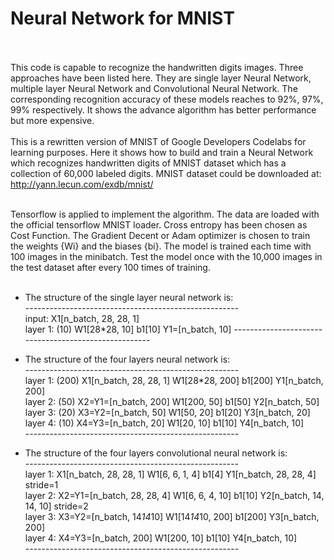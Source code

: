 #                    Neural Network for MNIST  
<br><br>
	This code is capable to recognize the handwritten digits images. Three approaches have been listed here. They are single layer Neural Network, multiple layer Neural Network and Convolutional Neural Network. The corresponding recognition accuracy of these models reaches to 92%, 97%, 99% respectively. It shows the advance algorithm has better performance but more expensive. <br><br>
	This is a rewritten version of MNIST of Google Developers Codelabs for learning purposes. Here it shows how to build and train a Neural Network which recognizes handwritten digits of MNIST dataset which has a collection of 60,000 labeled digits. MNIST dataset could be downloaded at: http://yann.lecun.com/exdb/mnist/  <br><br>

Tensorflow is applied to implement the algorithm. The data are loaded with the official tensorflow MNIST loader. Cross entropy has been chosen as Cost Function. The Gradient Decent or Adam optimizer is chosen to train the weights {Wi} and the biases {bi}. The model is trained each time with 100 images in the minibatch. Test the model once with the 10,000 images in the test dataset after every 100 times of training. <br><br>

	
	

* The structure of the single layer neural network is:<br>
\-----------------------------------------------------<br>
input:   X1[n_batch, 28, 28, 1]    
layer 1: (10)  W1[28*28, 10]        b1[10]         Y1=[n_batch, 10]         <softmax>
\-----------------------------------------------------<br>


* The structure of the four layers neural network is:<br>
\-----------------------------------------------------<br>
layer 1: (200)    X1[n_batch, 28, 28, 1]    W1[28*28, 200]    b1[200]     Y1[n_batch, 200]      <sigmoid><br>
layer 2: (50)     X2=Y1=[n_batch, 200]      W1[200, 50]       b1[50]      Y2[n_batch, 50]       <sigmoid><br>
layer 3: (20)     X3=Y2=[n_batch, 50]       W1[50, 20]        b1[20]      Y3[n_batch, 20]       <sigmoid><br>
layer 4: (10)     X4=Y3=[n_batch, 20]       W1[20, 10]        b1[10]      Y4[n_batch, 10]       <softmax><br>
\-----------------------------------------------------<br>
* The structure of the four layers convolutional neural network is:<br>
\-----------------------------------------------------<br>
	layer 1:    X1[n_batch, 28, 28, 1]       W1[6, 6, 1, 4]     b1[4]    Y1[n_batch, 28, 28, 4]   stride=1   <CNN><br>
	layer 2:    X2=Y1=[n_batch, 28, 28, 4]   W1[6, 6, 4, 10]    b1[10]   Y2[n_batch, 14, 14, 10]  stride=2   <CNN><br>
	layer 3:    X3=Y2=[n_batch, 14*14*10]    W1[14*14*10, 200]  b1[200]  Y3[n_batch, 200]                    <Relu><br>
	layer 4:    X4=Y3=[n_batch, 200]         W1[200, 10]        b1[10]   Y4[n_batch, 10]                     <softmax><br>
\-----------------------------------------------------<br>
	
